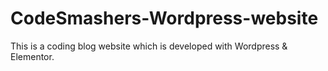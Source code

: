 # CodeSmashers-Wordpress-website
This is a coding blog website which is developed with Wordpress &amp; Elementor.
